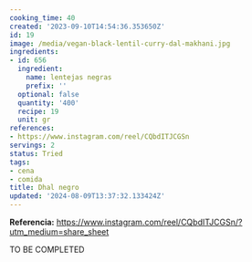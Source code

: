```yaml
---
cooking_time: 40
created: '2023-09-10T14:54:36.353650Z'
id: 19
image: /media/vegan-black-lentil-curry-dal-makhani.jpg
ingredients:
- id: 656
  ingredient:
    name: lentejas negras
    prefix: ''
  optional: false
  quantity: '400'
  recipe: 19
  unit: gr
references:
- https://www.instagram.com/reel/CQbdITJCGSn
servings: 2
status: Tried
tags:
- cena
- comida
title: Dhal negro
updated: '2024-08-09T13:37:32.133424Z'
---
```

**Referencia:**
https://www.instagram.com/reel/CQbdITJCGSn/?utm_medium=share_sheet

TO BE COMPLETED

